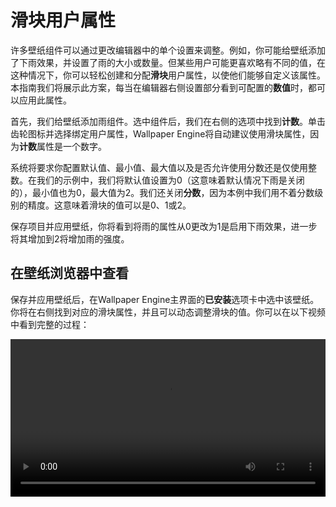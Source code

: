 # 滑块用户属性

许多壁纸组件可以通过更改编辑器中的单个设置来调整。例如，你可能给壁纸添加了下雨效果，并设置了雨的大小或数量。但某些用户可能更喜欢略有不同的值，在这种情况下，你可以轻松创建和分配**滑块**用户属性，以使他们能够自定义该属性。本指南我们将展示此方案，每当在编辑器右侧设置部分看到可配置的**数值**时，都可以应用此属性。

首先，我们给壁纸添加雨组件。选中组件后，我们在右侧的选项中找到**计数**。单击齿轮图标并选择绑定用户属性，Wallpaper Engine将自动建议使用滑块属性，因为**计数**属性是一个数字。

系统将要求你配置默认值、最小值、最大值以及是否允许使用分数还是仅使用整数。在我们的示例中，我们将默认值设置为0（这意味着默认情况下雨是关闭的），最小值也为0，最大值为2。我们还关闭**分数**，因为本例中我们用不着分数级别的精度。这意味着滑块的值可以是0、1或2。

保存项目并应用壁纸，你将看到将雨的属性从0更改为1是启用下雨效果，进一步将其增加到2将增加雨的强度。

## 在壁纸浏览器中查看

保存并应用壁纸后，在Wallpaper Engine主界面的**已安装**选项卡中选中该壁纸。你将在右侧找到对应的滑块属性，并且可以动态调整滑块的值。你可以在以下视频中看到完整的过程：

<video width="100%" controls>
  <source :src="$withBase('/videos/slider_property.mp4')" type="video/mp4">
  Your browser does not support the video tag.
</video>
